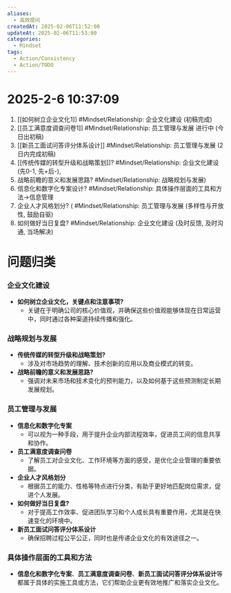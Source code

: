 ```yaml
---
aliases:
  - 高效提问
createdAt: 2025-02-06T11:52:00
updateAt: 2025-02-06T11:53:00
categories:
  - Mindset
tags:
  - Action/Consistency
  - Action/TODO
---
```



# 2025-2-6 10:37:09

1. [[如何树立企业文化1]]  #Mindset/Relationship: 企业文化建设  (初稿完成)
2. [[员工满意度调查问卷1]]  #Mindset/Relationship: 员工管理与发展 进行中  (今日出初稿)
3. [[新员工面试问答评分体系设计]]  #Mindset/Relationship: 员工管理与发展  (2日内完成初稿)
4. [[传统传媒的转型升级和战略策划]]? #Mindset/Relationship: 企业文化建设 (先0-1, 先+后-),
5. 战略前瞻的意义和发展思路?  #Mindset/Relationship: 战略规划与发展)
6. 信息化和数字化专案设计?  #Mindset/Relationship: 具体操作层面的工具和方法->信息管理
7. 企业人才风格划分? ( #Mindset/Relationship: 员工管理与发展  (多样性与开放性, 鼓励自驱)
8. 如何做好当日复盘? #Mindset/Relationship: 企业文化建设  (及时反馈, 及时沟通, 当场解决)





# 问题归类

### 企业文化建设

- **如何树立企业文化，关键点和注意事项?**
  - 关键在于明确公司的核心价值观，并确保这些价值观能够体现在日常运营中，同时通过各种渠道持续传播和强化。

### 战略规划与发展

- **传统传媒的转型升级和战略策划?**
  - 涉及对市场趋势的理解、技术创新的应用以及商业模式的转变。
- **战略前瞻的意义和发展思路?**
  - 强调对未来市场和技术变化的预判能力，以及如何基于这些预测制定长期发展规划。
  
### 员工管理与发展

- **信息化和数字化专案**
  - 可以视为一种手段，用于提升企业内部流程效率，促进员工间的信息共享和协作。
- **员工满意度调查问卷**
  - 了解员工对企业文化、工作环境等方面的感受，是优化企业管理的重要依据。
- **企业人才风格划分**
  - 根据员工的能力、性格等特点进行分类，有助于更好地匹配岗位需求，促进个人发展。
- **如何做好当日复盘?**
  - 对于提高工作效率、促进团队学习和个人成长具有重要作用，尤其是在快速变化的环境中。
- **新员工面试问答评分体系设计**
  - 确保招聘过程公平公正，同时也是传递企业文化的有效途径之一。

### 具体操作层面的工具和方法

- **信息化和数字化专案**、**员工满意度调查问卷**、**新员工面试问答评分体系设计**等都属于具体的实施工具或方法，它们帮助企业更有效地推广和落实企业文化。
  
